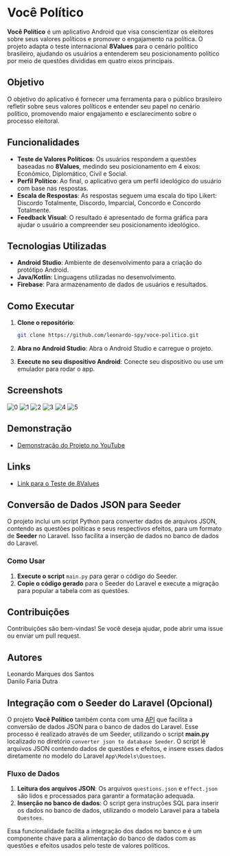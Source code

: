# Você Político

**Você Político** é um aplicativo Android que visa conscientizar os eleitores sobre seus valores políticos e promover o engajamento na política. O projeto adapta o teste internacional **8Values** para o cenário político brasileiro, ajudando os usuários a entenderem seu posicionamento político por meio de questões divididas em quatro eixos principais.

## Objetivo

O objetivo do aplicativo é fornecer uma ferramenta para o público brasileiro refletir sobre seus valores políticos e entender seu papel no cenário político, promovendo maior engajamento e esclarecimento sobre o processo eleitoral.

## Funcionalidades

- **Teste de Valores Políticos**: Os usuários respondem a questões baseadas no **8Values**, medindo seu posicionamento em 4 eixos: Econômico, Diplomático, Civil e Social.
- **Perfil Político**: Ao final, o aplicativo gera um perfil ideológico do usuário com base nas respostas.
- **Escala de Respostas**: As respostas seguem uma escala do tipo Likert: Discordo Totalmente, Discordo, Imparcial, Concordo e Concordo Totalmente.
- **Feedback Visual**: O resultado é apresentado de forma gráfica para ajudar o usuário a compreender seu posicionamento ideológico.

## Tecnologias Utilizadas

- **Android Studio**: Ambiente de desenvolvimento para a criação do protótipo Android.
- **Java/Kotlin**: Linguagens utilizadas no desenvolvimento.
- **Firebase**: Para armazenamento de dados de usuários e resultados.



## Como Executar

1. **Clone o repositório**:
   ```bash
   git clone https://github.com/leonardo-spy/voce-politico.git
   ```

2. **Abra no Android Studio**:
   Abra o Android Studio e carregue o projeto.

3. **Execute no seu dispositivo Android**:
   Conecte seu dispositivo ou use um emulador para rodar o app.

## Screenshots

![0](https://github.com/user-attachments/assets/f0c598b2-9c61-4621-8128-d0f485b1107e)
![1](https://github.com/user-attachments/assets/8977fc20-f90f-4b70-8849-5b3f9809bc21)
![2](https://github.com/user-attachments/assets/5ed074d7-2999-4d23-9e02-056182510353)
![3](https://github.com/user-attachments/assets/1bda14ed-6968-4ee3-9797-c77b18c67b0c)
![4](https://github.com/user-attachments/assets/46b6059e-2426-4db4-834d-2989ff94e3c8)
![5](https://github.com/user-attachments/assets/077ad05e-859c-479d-bb67-4f1f2fed8517)

## Demonstração

- [Demonstração do Projeto no YouTube](https://www.youtube.com/watch?v=LIO82mgYVqI)

## Links

- [Link para o Teste de 8Values](https://8values.github.io/)

## Conversão de Dados JSON para Seeder

O projeto inclui um script Python para converter dados de arquivos JSON, contendo as questões políticas e seus respectivos efeitos, para um formato de **Seeder** no Laravel. Isso facilita a inserção de dados no banco de dados do Laravel.

### Como Usar

1. **Execute o script** `main.py` para gerar o código do Seeder.
2. **Copie o código gerado** para o Seeder do Laravel e execute a migração para popular a tabela com as questões.

## Contribuições

Contribuições são bem-vindas! Se você deseja ajudar, pode abrir uma issue ou enviar um pull request.

## Autores
Leonardo Marques dos Santos<br/>
Danilo Faria Dutra

## Integração com o Seeder do Laravel (Opcional)

O projeto **Você Político** também conta com uma [API](https://github.com/leonardo-spy/voce-politico-api) que facilita a conversão de dados JSON para o banco de dados do Laravel. Esse processo é realizado através de um Seeder, utilizando o script **main.py** localizado no diretório `converter json to database Seeder`. O script lê arquivos JSON contendo dados de questões e efeitos, e insere esses dados diretamente no modelo do Laravel `App\Models\Questoes`.

### Fluxo de Dados

1. **Leitura dos arquivos JSON**: Os arquivos `questions.json` e `effect.json` são lidos e processados para garantir a formatação adequada.
2. **Inserção no banco de dados**: O script gera instruções SQL para inserir os dados no banco de dados, utilizando o modelo Laravel para a tabela `Questoes`.

Essa funcionalidade facilita a integração dos dados no banco e é um componente chave para a alimentação do banco de dados com as questões e efeitos usados pelo teste de valores políticos.